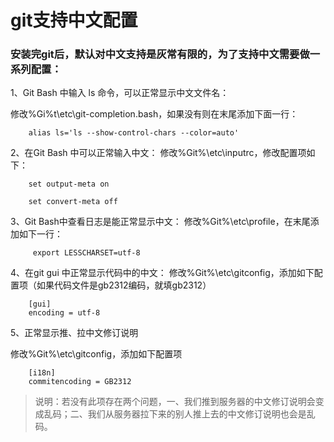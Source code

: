# git支持中文配置

### 安装完git后，默认对中文支持是灰常有限的，为了支持中文需要做一系列配置：

1、Git Bash 中输入 ls 命令，可以正常显示中文文件名：

修改%Gi%t\etc\git-completion.bash，如果没有则在末尾添加下面一行：

	    alias ls='ls --show-control-chars --color=auto'


2、在Git Bash 中可以正常输入中文：
修改%Git%\etc\inputrc，修改配置项如下：

	    set output-meta on

	    set convert-meta off

3、Git Bash中查看日志是能正常显示中文：
修改%Git%\etc\profile，在末尾添加如下一行：

	     export LESSCHARSET=utf-8
4、在git gui 中正常显示代码中的中文：
修改%Git%\etc\gitconfig，添加如下配置项（如果代码文件是gb2312编码，就填gb2312）

        [gui]
        encoding = utf-8

5、正常显示推、拉中文修订说明

修改%Git%\etc\gitconfig，添加如下配置项

	    [i18n]
	    commitencoding = GB2312

> 说明：若没有此项存在两个问题，一、我们推到服务器的中文修订说明会变成乱码；二、我们从服务器拉下来的别人推上去的中文修订说明也会是乱码。